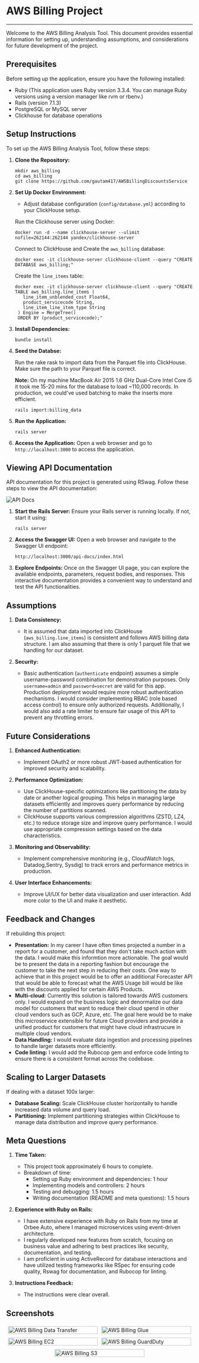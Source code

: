 # AWS Billing Project

---

Welcome to the AWS Billing Analysis Tool. This document provides essential information for setting up, understanding assumptions, and considerations for future development of the project.

## Prerequisites

Before setting up the application, ensure you have the following installed:

- Ruby (This application uses Ruby version 3.3.4. You can manage Ruby versions using a version manager like rvm or rbenv.)
- Rails (version 7.1.3)
- PostgreSQL or MySQL server
- Clickhouse for database operations

## Setup Instructions

To set up the AWS Billing Analysis Tool, follow these steps:

1. **Clone the Repository:**
   ```
   mkdir aws_billing
   cd aws_billing
   git clone https://github.com/gautam417/AWSBillingDiscountsService
   ```
2. **Set Up Docker Environment:**
   
   - Adjust database configuration (`config/database.yml`) according to your ClickHouse setup.

    Run the Clickhouse server using Docker:
    ```
    docker run -d --name clickhouse-server --ulimit nofile=262144:262144 yandex/clickhouse-server
    ```
    
    Connect to ClickHouse and Create the `aws_billing` database:
    ```
    docker exec -it clickhouse-server clickhouse-client --query "CREATE DATABASE aws_billing;"
    ```

    Create the `line_items` table:
    ```
    docker exec -it clickhouse-server clickhouse-client --query "CREATE TABLE aws_billing.line_items (
       line_item_unblended_cost Float64,
       product_servicecode String,
       line_item_line_item_type String
     ) Engine = MergeTree()
     ORDER BY (product_servicecode);"
    ```

3. **Install Dependencies:**
   ```
   bundle install
   ```
4. **Seed the Databse:**
   
   Run the rake rask to import data from the Parquet file into ClickHouse. Make sure the path to your Parquet file is correct. 

   **Note:**  On my machine MacBook Air 2015 1.6 GHz Dual-Core Intel Core i5 it took me 15-20 mins for the database to load ~110,000 records. In production, we could've used batching to make the inserts more efficient.
   ```
   rails import:billing_data
   ```

4. **Run the Application:**
   ```
   rails server
   ```

5. **Access the Application:**
   Open a web browser and go to `http://localhost:3000` to access the application.

## Viewing API Documentation

API documentation for this project is generated using RSwag. Follow these steps to view the API documentation:

![API Docs](https://github.com/gautam417/AWSBillingDiscountsService/blob/main/API%20docs.png)

1. **Start the Rails Server:**
   Ensure your Rails server is running locally. If not, start it using:
   ```
   rails server
   ```

2. **Access the Swagger UI:**
   Open a web browser and navigate to the Swagger UI endpoint:
   ```
   http://localhost:3000/api-docs/index.html
   ```

3. **Explore Endpoints:**
   Once on the Swagger UI page, you can explore the available endpoints, parameters, request bodies, and responses. This interactive documentation provides a convenient way to understand and test the API functionalities.

## Assumptions

1. **Data Consistency:**
   - It is assumed that data imported into ClickHouse (`aws_billing.line_items`) is consistent and follows AWS billing data structure. I am also assuming that there is only 1 parquet file that we handling for our dataset.

2. **Security:**
   - Basic authentication (`authenticate` endpoint) assumes a simple username-password combination for demonstration purposes. Only `username=admin` and `password=secret` are valid for this app. 
   Production deployment would require more robust authentication mechanisms. I would consider implementing RBAC (role based access control) to ensure only authorized requests.
   Additionally, I would also add a rate limiter to ensure fair usage of this API to prevent any throttling errors.

## Future Considerations

1. **Enhanced Authentication:**
   - Implement OAuth2 or more robust JWT-based authentication for improved security and scalability.

2. **Performance Optimization:**
   - Use ClickHouse-specific optimizations like partitioning the data by date or another logical grouping. This helps in managing large datasets efficiently and improves query performance by reducing the number of partitions scanned.
   - ClickHouse supports various compression algorithms (ZSTD, LZ4, etc.) to reduce storage size and improve query performance. I would use appropriate compression settings based on the data characteristics.

3. **Monitoring and Observability:**
   - Implement comprehensive monitoring (e.g., CloudWatch logs, Datadog,Sentry, Sysdig) to track errors and performance metrics in production.

4. **User Interface Enhancements:**
   - Improve UI/UX for better data visualization and user interaction. Add more color to the UI and make it aesthetic.

## Feedback and Changes

If rebuilding this project:

- **Presentation:** In my career I have often times projected a number in a report for a customer, and found that they don't take much action with the data. I would make this informtion more actionable. The goal would be to present the data in a reporting fashion but encourage the customer to take the next step in reducing their costs. One way to achieve that in this project would be to offer an additional Forecaster API that would be able to forecast what the AWS Usage bill would be like with the discounts applied for certain AWS Products.
- **Multi-cloud**: Currently this solution is tailored towards AWS customers only. I would expand on the business logic and denormalize our data model for customers that want to reduce their cloud spend in other cloud vendors such as GCP, Azure, etc. The goal here would be to make this microservice extensible for future Cloud providers and provide a unified product for customers that might have cloud infrastrucure in multiple cloud vendors.
- **Data Handling:** I would evaluate data ingestion and processing pipelines to handle larger datasets more efficiently.
- **Code linting:** I would add the Rubocop gem and enforce code linting to ensure there is a consistent format across the codebase.

## Scaling to Larger Datasets

If dealing with a dataset 100x larger:

- **Database Scaling:** Scale ClickHouse cluster horizontally to handle increased data volume and query load.
- **Partitioning:** Implement partitioning strategies within ClickHouse to manage data distribution and improve query performance.

## Meta Questions

1. **Time Taken:**
   - This project took approximately 6 hours to complete.
   - Breakdown of time:
     - Setting up Ruby environment and dependencies: 1 hour
     - Implementing models and controllers: 2 hours
     - Testing and debugging: 1.5 hours
     - Writing documentation (README and meta questions): 1.5 hours

2. **Experience with Ruby on Rails:**
   - I have extensive experience with Ruby on Rails from my time at Orbee Auto, where I managed microservices using event-driven architecture.
   - I regularly developed new features from scratch, focusing on business value and adhering to best practices like security, documentation, and testing.
   - I am proficient in using ActiveRecord for database interactions and have utilized testing frameworks like RSpec for ensuring code quality,  Rswag for documentation, and Rubocop for linting.

3. **Instructions Feedback:**
   - The instructions were clear overall.

## Screenshots
<div style="display: flex; flex-wrap: wrap; justify-content: space-around;">
  <div style="flex: 0 0 48%; margin: 1%;">
    <img src="https://github.com/gautam417/AWSBillingDiscountsService/blob/main/AWSDataTransfer.png?raw=true" alt="AWS Billing Data Transfer" style="width: 100%;">
  </div>
  <div style="flex: 0 0 48%; margin: 1%;">
    <img src="https://github.com/gautam417/AWSBillingDiscountsService/blob/main/AWSGlue.png?raw=true" alt="AWS Billing Glue" style="width: 100%;">
  </div>
  <div style="flex: 0 0 48%; margin: 1%;">
    <img src="https://github.com/gautam417/AWSBillingDiscountsService/blob/main/AmazonEC2.png?raw=true" alt="AWS Billing EC2" style="width: 100%;">
  </div>
  <div style="flex: 0 0 48%; margin: 1%;">
    <img src="https://github.com/gautam417/AWSBillingDiscountsService/blob/main/AmazonGuardDuty.png?raw=true" alt="AWS Billing GuardDuty" style="width: 100%;">
  </div>
  <div style="flex: 0 0 48%; margin: 1%;">
    <img src="https://github.com/gautam417/AWSBillingDiscountsService/blob/main/AmazonS3.png?raw=true" alt="AWS Billing S3" style="width: 100%;">
  </div>
</div>